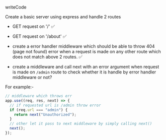 writeCode

Create a basic server using express and handle 2 routes

- GET request on '/' ✅
- GET request on '/about' ✅

- create a error handler middleware which should be able to throw 404 (page not found) error when a request is made on any other route which does not match above 2 routes. ✅

- create a middleware and call next with an error argument when request is made on `/admin` route to check whether it is handle by error handler middleware or not? 

For example:-

```js
// middleware which throws err
app.use((req, res, next) => {
  // if requested url is /admin throw error
  if (req.url === "admin") {
    return next("Unauthorized");
  }
  // other let it pass to next middleware by simply calling next()
  next();
});
```
